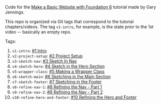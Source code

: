 Code for the [Make a Basic Website with Foundation 6](https://www.youtube.com/playlist?list=PL6oNLEZTnXsg2f3scFapWJsjywyMKpsF9)
tutorial made by Gary Jennings.

This repo is organized via Git tags that correspond to the tutorial
chapters/videos. The tag `v1-intro`, for example, is the state *prior*
to the 1st video -- basically an empty repo.  

Tags:

1. `v1-intro`: [#1 Intro](https://www.youtube.com/watch?v=2QcpR6cHpnk&index=1&list=PL6oNLEZTnXsg2f3scFapWJsjywyMKpsF9)
2. `v2-project-setup`: [#2 Project Setup ](https://www.youtube.com/watch?v=WlqTTBul7ik&list=PL6oNLEZTnXsg2f3scFapWJsjywyMKpsF9&index=2)
3. `v3-sketch-nav`: [#3 Sketch In Nav](https://www.youtube.com/watch?v=GLmSHl_Sm4I&list=PL6oNLEZTnXsg2f3scFapWJsjywyMKpsF9&index=3)
4. `v4-sketch-hero`: [#4 Sketch in the Hero Section](https://www.youtube.com/watch?v=w1hrn8Ge7uM&list=PL6oNLEZTnXsg2f3scFapWJsjywyMKpsF9&index=4)
5. `v5-wrapper-class`: [#5 Making a Wrapper Class](https://www.youtube.com/watch?v=kXHoNdomHAs&list=PL6oNLEZTnXsg2f3scFapWJsjywyMKpsF9&index=5)
6. `v6-sketch-main`: [#6 Sketching in the Main Section](https://www.youtube.com/watch?v=j8QbGRzCm4g&list=PL6oNLEZTnXsg2f3scFapWJsjywyMKpsF9&index=6)
7. `v7-sketch-footer`: [#7 Sketching in the Footer](https://www.youtube.com/watch?v=JU4IWaeWW5M&list=PL6oNLEZTnXsg2f3scFapWJsjywyMKpsF9&index=7)
8. `v8-refine-nav-1`: [#8 Refining the Nav - Part 1](https://www.youtube.com/watch?v=ycroH1LtPdw&list=PL6oNLEZTnXsg2f3scFapWJsjywyMKpsF9&index=8)
9. `v9-refine-nav-2`: [#9 Refining the Nav - Part 2](https://www.youtube.com/watch?v=yc0CFxYRmrA&list=PL6oNLEZTnXsg2f3scFapWJsjywyMKpsF9&index=9)
10. `v10-refine-hero-and-footer`: [#10 Refining the Hero and Footer](https://www.youtube.com/watch?v=btWnH3Nyr54&list=PL6oNLEZTnXsg2f3scFapWJsjywyMKpsF9&index=10)
